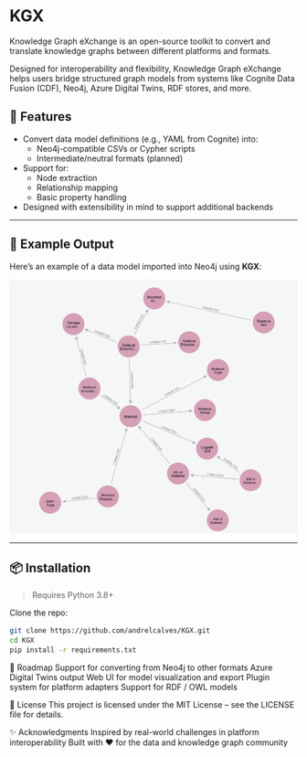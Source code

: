 # KGX
Knowledge Graph eXchange is an open-source toolkit to convert and translate knowledge graphs between different platforms and formats.

Designed for interoperability and flexibility, Knowledge Graph eXchange  helps users bridge structured graph models from systems like Cognite Data Fusion (CDF), Neo4j, Azure Digital Twins, RDF stores, and more.

## 🚀 Features

- Convert data model definitions (e.g., YAML from Cognite) into:
  - Neo4j-compatible CSVs or Cypher scripts
  - Intermediate/neutral formats (planned)
- Support for:
  - Node extraction
  - Relationship mapping
  - Basic property handling
- Designed with extensibility in mind to support additional backends

---

## 🧠 Example Output

Here’s an example of a data model imported into Neo4j using **KGX**:

![Knowledge Graph in Neo4j](assets/graph_neo4j.png)

---

## 📦 Installation

> Requires Python 3.8+

Clone the repo:

```bash
git clone https://github.com/andrelcalves/KGX.git
cd KGX
pip install -r requirements.txt
```

📍 Roadmap
 Support for converting from Neo4j to other formats
 Azure Digital Twins output
 Web UI for model visualization and export
 Plugin system for platform adapters
 Support for RDF / OWL models

📄 License
This project is licensed under the MIT License – see the LICENSE file for details.

✨ Acknowledgments
Inspired by real-world challenges in platform interoperability
Built with ❤️ for the data and knowledge graph community

